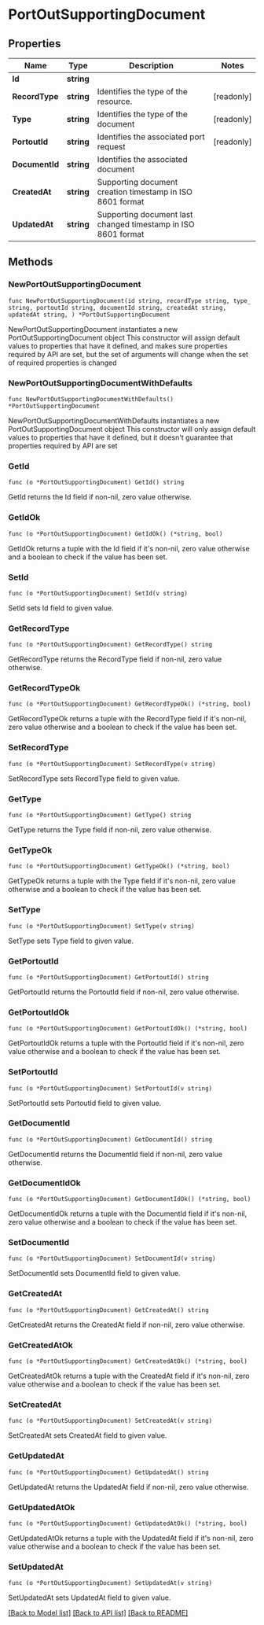 # PortOutSupportingDocument

## Properties

Name | Type | Description | Notes
------------ | ------------- | ------------- | -------------
**Id** | **string** |  | 
**RecordType** | **string** | Identifies the type of the resource. | [readonly] 
**Type** | **string** | Identifies the type of the document | [readonly] 
**PortoutId** | **string** | Identifies the associated port request | [readonly] 
**DocumentId** | **string** | Identifies the associated document | 
**CreatedAt** | **string** | Supporting document creation timestamp in ISO 8601 format | 
**UpdatedAt** | **string** | Supporting document last changed timestamp in ISO 8601 format | 

## Methods

### NewPortOutSupportingDocument

`func NewPortOutSupportingDocument(id string, recordType string, type_ string, portoutId string, documentId string, createdAt string, updatedAt string, ) *PortOutSupportingDocument`

NewPortOutSupportingDocument instantiates a new PortOutSupportingDocument object
This constructor will assign default values to properties that have it defined,
and makes sure properties required by API are set, but the set of arguments
will change when the set of required properties is changed

### NewPortOutSupportingDocumentWithDefaults

`func NewPortOutSupportingDocumentWithDefaults() *PortOutSupportingDocument`

NewPortOutSupportingDocumentWithDefaults instantiates a new PortOutSupportingDocument object
This constructor will only assign default values to properties that have it defined,
but it doesn't guarantee that properties required by API are set

### GetId

`func (o *PortOutSupportingDocument) GetId() string`

GetId returns the Id field if non-nil, zero value otherwise.

### GetIdOk

`func (o *PortOutSupportingDocument) GetIdOk() (*string, bool)`

GetIdOk returns a tuple with the Id field if it's non-nil, zero value otherwise
and a boolean to check if the value has been set.

### SetId

`func (o *PortOutSupportingDocument) SetId(v string)`

SetId sets Id field to given value.


### GetRecordType

`func (o *PortOutSupportingDocument) GetRecordType() string`

GetRecordType returns the RecordType field if non-nil, zero value otherwise.

### GetRecordTypeOk

`func (o *PortOutSupportingDocument) GetRecordTypeOk() (*string, bool)`

GetRecordTypeOk returns a tuple with the RecordType field if it's non-nil, zero value otherwise
and a boolean to check if the value has been set.

### SetRecordType

`func (o *PortOutSupportingDocument) SetRecordType(v string)`

SetRecordType sets RecordType field to given value.


### GetType

`func (o *PortOutSupportingDocument) GetType() string`

GetType returns the Type field if non-nil, zero value otherwise.

### GetTypeOk

`func (o *PortOutSupportingDocument) GetTypeOk() (*string, bool)`

GetTypeOk returns a tuple with the Type field if it's non-nil, zero value otherwise
and a boolean to check if the value has been set.

### SetType

`func (o *PortOutSupportingDocument) SetType(v string)`

SetType sets Type field to given value.


### GetPortoutId

`func (o *PortOutSupportingDocument) GetPortoutId() string`

GetPortoutId returns the PortoutId field if non-nil, zero value otherwise.

### GetPortoutIdOk

`func (o *PortOutSupportingDocument) GetPortoutIdOk() (*string, bool)`

GetPortoutIdOk returns a tuple with the PortoutId field if it's non-nil, zero value otherwise
and a boolean to check if the value has been set.

### SetPortoutId

`func (o *PortOutSupportingDocument) SetPortoutId(v string)`

SetPortoutId sets PortoutId field to given value.


### GetDocumentId

`func (o *PortOutSupportingDocument) GetDocumentId() string`

GetDocumentId returns the DocumentId field if non-nil, zero value otherwise.

### GetDocumentIdOk

`func (o *PortOutSupportingDocument) GetDocumentIdOk() (*string, bool)`

GetDocumentIdOk returns a tuple with the DocumentId field if it's non-nil, zero value otherwise
and a boolean to check if the value has been set.

### SetDocumentId

`func (o *PortOutSupportingDocument) SetDocumentId(v string)`

SetDocumentId sets DocumentId field to given value.


### GetCreatedAt

`func (o *PortOutSupportingDocument) GetCreatedAt() string`

GetCreatedAt returns the CreatedAt field if non-nil, zero value otherwise.

### GetCreatedAtOk

`func (o *PortOutSupportingDocument) GetCreatedAtOk() (*string, bool)`

GetCreatedAtOk returns a tuple with the CreatedAt field if it's non-nil, zero value otherwise
and a boolean to check if the value has been set.

### SetCreatedAt

`func (o *PortOutSupportingDocument) SetCreatedAt(v string)`

SetCreatedAt sets CreatedAt field to given value.


### GetUpdatedAt

`func (o *PortOutSupportingDocument) GetUpdatedAt() string`

GetUpdatedAt returns the UpdatedAt field if non-nil, zero value otherwise.

### GetUpdatedAtOk

`func (o *PortOutSupportingDocument) GetUpdatedAtOk() (*string, bool)`

GetUpdatedAtOk returns a tuple with the UpdatedAt field if it's non-nil, zero value otherwise
and a boolean to check if the value has been set.

### SetUpdatedAt

`func (o *PortOutSupportingDocument) SetUpdatedAt(v string)`

SetUpdatedAt sets UpdatedAt field to given value.



[[Back to Model list]](../README.md#documentation-for-models) [[Back to API list]](../README.md#documentation-for-api-endpoints) [[Back to README]](../README.md)


